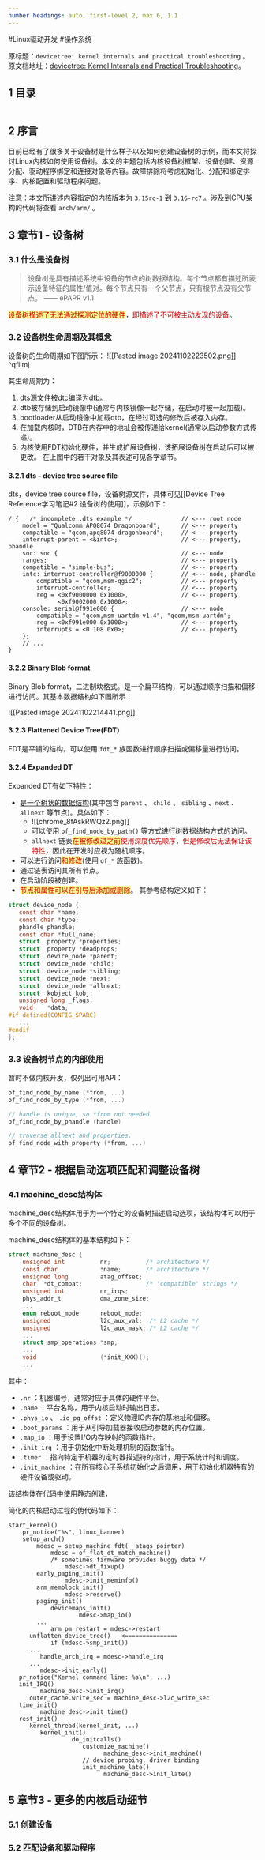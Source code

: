 ```yaml
---
number headings: auto, first-level 2, max 6, 1.1
---
```

#Linux驱动开发 #操作系统 

原标题：`devicetree: kernel internals and practical troubleshooting` 。
原文档地址：[devicetree: Kernel Internals and Practical Troubleshooting](https://elinux.org/images/0/0c/Rowand--devicetree_kernel_internals.pdf)。

## 1 目录

```toc
```

## 2 序言

目前已经有了很多关于设备树是什么样子以及如何创建设备树的示例，而本文将探讨Linux内核如何使用设备树。本文的主题包括内核设备树框架、设备创建、资源分配、驱动程序绑定和连接对象等内容。故障排除将考虑初始化、分配和绑定排序、内核配置和驱动程序问题。

注意：本文所讲述内容指定的内核版本为 `3.15rc-1` 到 `3.16-rc7` 。涉及到CPU架构的代码将查看 `arch/arm/` 。

## 3 章节1 - 设备树

### 3.1 什么是设备树

> 设备树是具有描述系统中设备的节点的树数据结构。每个节点都有描述所表示设备特征的属性/值对。每个节点只有一个父节点，只有根节点没有父节点。 —— ePAPR v1.1

<span style="background:#fff88f"><font color="#c00000">设备树描述了无法通过探测定位的硬件</font></span>，<font color="#c00000">即描述了不可被主动发现的设备</font>。

### 3.2 设备树生命周期及其概念

设备树的生命周期如下图所示：
	![[Pasted image 20241102223502.png]] ^qfilmj

其生命周期为：
1. dts源文件被dtc编译为dtb。
2. dtb被存储到启动镜像中(通常与内核镜像一起存储，在启动时被一起加载)。
3. bootloader从启动镜像中加载dtb，在经过可选的修改后被存入内存。
4. 在加载内核时，DTB在内存中的地址会被传递给kernel(通常以启动参数方式传递)。
5. 内核使用FDT初始化硬件，并生成扩展设备树，该拓展设备树在启动后可以被更改。
在上图中的若干对象及其表述可见各字章节。

#### 3.2.1 dts - device tree source file

dts，device tree source file，设备树源文件，具体可见[[Device Tree Reference学习笔记#2 设备树的使用]]，示例如下：
```
/ {   /* incomplete .dts example */              // <--- root node
	model = "Qualcomm APQ8074 Dragonboard";      // <--- property
	compatible = "qcom,apq8074-dragonboard";     // <--- property
	interrupt-parent = <&intc>;                  // <--- property, phandle
	soc: soc {                                   // <--- node
	ranges;                                      // <--- property
	compatible = "simple-bus";                   // <--- property
	intc: interrupt-controller@f9000000 {        // <--- node, phandle
		compatible = "qcom,msm-qgic2";           // <--- property
		interrupt-controller;                    // <--- property
		reg = <0xf9000000 0x1000>,               // <--- property
              <0xf9002000 0x1000>;
	console: serial@f991e000 {                   // <--- node
		compatible = "qcom,msm-uartdm-v1.4", "qcom,msm-uartdm";
		reg = <0xf991e000 0x1000>;               // <--- property
		interrupts = <0 108 0x0>;                // <--- property
	};
	// ...
}
```

#### 3.2.2 Binary Blob format

Binary Blob format，二进制块格式。是一个扁平结构，可以通过顺序扫描和偏移进行访问。其基本数据结构如下图所示：

![[Pasted image 20241102214441.png]]

#### 3.2.3 Flattened Device Tree(FDT)

FDT是平铺的结构，可以使用 `fdt_*` 族函数进行顺序扫描或偏移量进行访问。

#### 3.2.4 Expanded DT

Expanded DT有如下特性：
- <u>是一个树状的数据结构</u>(其中包含 `parent` 、 `child` 、 `sibling` 、`next` 、 `allnext` 等节点)。具体如下：
	- ![[chrome_8fAskRWQz2.png]]
	- 可以使用 `of_find_node_by_path()` 等方式进行树数据结构方式的访问。
	- `allnext` 链表<span style="background:#fff88f"><font color="#c00000">在被修改过之前</font></span><font color="#c00000">使用深度优先顺序</font>，<font color="#c00000">但是修改后无法保证该特性</font>，因此在开发时应视为随机顺序。
- 可以进行访问<span style="background:#fff88f"><font color="#c00000">和修改</font></span>(使用 `of_*` 族函数)。
- 通过链表访问其所有节点。
- 在启动阶段被创建。
- <span style="background:#fff88f"><font color="#c00000">节点和属性可以在引导后添加或删除</font></span>。
其参考结构定义如下：

```C
struct device_node {
   const char *name;
   const char *type;
   phandle phandle;
   const char *full_name;
   struct  property *properties;
   struct  property *deadprops;
   struct  device_node *parent;
   struct  device_node *child;
   struct  device_node *sibling;
   struct  device_node *next;
   struct  device_node *allnext;
   struct  kobject kobj;
   unsigned long _flags;
   void    *data;
#if defined(CONFIG_SPARC)
   ...
#endif
};
```

### 3.3 设备树节点的内部使用

暂时不做内核开发，仅列出可用API：

```C
of_find_node_by_name (*from, ...)  
of_find_node_by_type (*from, ...)  

// handle is unique, so *from not needed.
of_find_node_by_phandle (handle)  

// traverse allnext and properties.
of_find_node_with_property (*from, ...)
```

## 4 章节2 - 根据启动选项匹配和调整设备树

### 4.1 machine_desc结构体

machine_desc结构体用于为一个特定的设备树描述启动选项，该结构体可以用于多个不同的设备树。

machine_desc结构体的基本结构如下：

```C
struct machine_desc {
    unsigned int          nr;          /* architecture */
    const char            *name;       /* architecture */   
    unsigned long         atag_offset;
    char  *dt_compat;                  /* 'compatible' strings */
    unsigned int          nr_irqs;
    phys_addr_t           dma_zone_size;
    ...
    enum reboot_mode      reboot_mode;
    unsigned              l2c_aux_val;  /* L2 cache */   
    unsigned              l2c_aux_mask; /* L2 cache */   
    ...
    struct smp_operations *smp;
    ...
    void                  (*init_XXX)();
    ...
```

其中：
- `.nr` ：机器编号，通常对应于具体的硬件平台。
- `.name` ：平台名称，用于内核启动时输出日志。
- `.phys_io` 、 `.io_pg_offst` ：定义物理IO内存的基地址和偏移。
- `.boot_params` ：用于从引导加载器接收启动参数的内存位置。
- `.map_io` ：用于设置I/O内存映射的函数指针。
- `.init_irq` ：用于初始化中断处理机制的函数指针。
- `.timer` ：指向特定于机器的定时器描述符的指针，用于系统计时和调度。
- `.init_machine` ：在所有核心子系统初始化之后调用，用于初始化机器特有的硬件设备或驱动。

该结构体在代码中使用静态创建，




简化的内核启动过程的伪代码如下：

```
start_kernel()
	pr_notice("%s", linux_banner)
	setup_arch()
		mdesc = setup_machine_fdt(__atags_pointer)
			mdesc = of_flat_dt_match_machine()
			/* sometimes firmware provides buggy data */
	            mdesc->dt_fixup()
		early_paging_init()
				mdesc->init_meminfo()
		arm_memblock_init()
				mdesc->reserve()
		paging_init()
			devicemaps_init()
					mdesc->map_io()
		...
			arm_pm_restart = mdesc->restart
      unflatten_device_tree()   <===============
            if (mdesc->smp_init())
      ...
         handle_arch_irq = mdesc->handle_irq
      ...
         mdesc->init_early()
   pr_notice("Kernel command line: %s\n", ...)
   init_IRQ()
         machine_desc->init_irq()
      outer_cache.write_sec = machine_desc->l2c_write_sec
   time_init()
         machine_desc->init_time()
   rest_init()
      kernel_thread(kernel_init, ...)
         kernel_init()
                  do_initcalls()
                     customize_machine()
                           machine_desc->init_machine()
                     // device probing, driver binding
                     init_machine_late()
                           machine_desc->init_late()

```


## 5 章节3 - 更多的内核启动细节

### 5.1 创建设备



### 5.2 匹配设备和驱动程序



